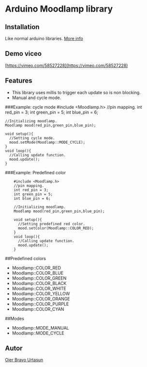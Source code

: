Arduino Moodlamp library
========================
Installation
------------

Like normal arduino libraries.
[More info](http://www.arduino.cc/en/Hacking/Libraries)

Demo viceo
---------
[https://vimeo.com/58527228](https://vimeo.com/58527228)

Features
--------
- This library uses millis to trigger each update so is non blocking.
- Manual and cycle mode.

###Example: cycle mode
	#include <Moodlamp.h>
	//pin mapping.
	int red_pin = 3;
	int green_pin = 5;
	int blue_pin = 6;

	//Initializing moodlamp.
	Moodlamp mood(red_pin,green_pin,blue_pin);

	void setup(){
	  //Setting cycle mode.
	  mood.setMode(Moodlamp::MODE_CYCLE);
	}
	void loop(){
	  //Calling update function.
	  mood.update(); 
	}
###Example: Predefined color

		#include <Moodlamp.h>
		//pin mapping.
		int red_pin = 3;
		int green_pin = 5;
		int blue_pin = 6;

		//Initializing moodlamp.
		Moodlamp mood(red_pin,green_pin,blue_pin);

		void setup(){
		  //Setting predefined red color.
		  mood.setColor(Moodlamp::COLOR_RED);
		}
		void loop(){
		  //Calling update function.
		  mood.update(); 
		}
##Predefined colors
- Moodlamp::COLOR_RED
- Moodlamp::COLOR_BLUE
- Moodlamp::COLOR_GREEN
- Moodlamp::COLOR_BLACK
- Moodlamp::COLOR_WHITE
- Moodlamp::COLOR_YELLOW
- Moodlamp::COLOR_ORANGE
- Moodlamp::COLOR_PURPLE
- Moodlamp::COLOR_CYAN

##Modes
- Moodlamp::MODE_MANUAL
- Moodlamp::MODE_CYCLE



Autor
-----
[Oier Bravo Urtasun](https://github.com/oierbravo)
